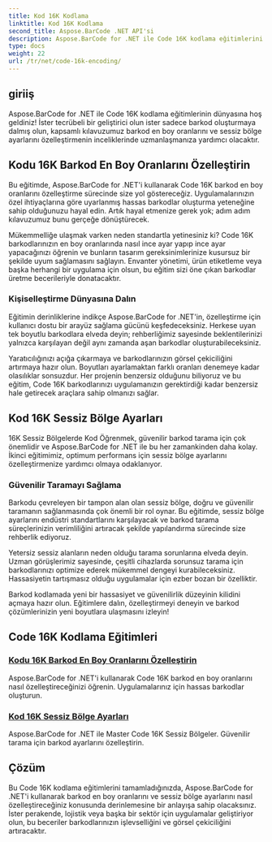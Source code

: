 ```yaml
---
title: Kod 16K Kodlama
linktitle: Kod 16K Kodlama
second_title: Aspose.BarCode .NET API'si
description: Aspose.BarCode for .NET ile Code 16K kodlama eğitimlerini keşfedin. Uygulamalarınızda hassas, güvenilir tarama için barkod en boy oranlarını ve sessiz bölge ayarlarını özelleştirin.
type: docs
weight: 22
url: /tr/net/code-16k-encoding/
---
```


## giriiş

Aspose.BarCode for .NET ile Code 16K kodlama eğitimlerinin dünyasına hoş geldiniz! İster tecrübeli bir geliştirici olun ister sadece barkod oluşturmaya dalmış olun, kapsamlı kılavuzumuz barkod en boy oranlarını ve sessiz bölge ayarlarını özelleştirmenin inceliklerinde uzmanlaşmanıza yardımcı olacaktır.

## Kodu 16K Barkod En Boy Oranlarını Özelleştirin

Bu eğitimde, Aspose.BarCode for .NET'i kullanarak Code 16K barkod en boy oranlarını özelleştirme sürecinde size yol göstereceğiz. Uygulamalarınızın özel ihtiyaçlarına göre uyarlanmış hassas barkodlar oluşturma yeteneğine sahip olduğunuzu hayal edin. Artık hayal etmenize gerek yok; adım adım kılavuzumuz bunu gerçeğe dönüştürecek.

Mükemmelliğe ulaşmak varken neden standartla yetinesiniz ki? Code 16K barkodlarınızın en boy oranlarında nasıl ince ayar yapıp ince ayar yapacağınızı öğrenin ve bunların tasarım gereksinimlerinize kusursuz bir şekilde uyum sağlamasını sağlayın. Envanter yönetimi, ürün etiketleme veya başka herhangi bir uygulama için olsun, bu eğitim sizi öne çıkan barkodlar üretme becerileriyle donatacaktır.

### Kişiselleştirme Dünyasına Dalın

Eğitimin derinliklerine indikçe Aspose.BarCode for .NET'in, özelleştirme için kullanıcı dostu bir arayüz sağlama gücünü keşfedeceksiniz. Herkese uyan tek boyutlu barkodlara elveda deyin; rehberliğimiz sayesinde beklentilerinizi yalnızca karşılayan değil aynı zamanda aşan barkodlar oluşturabileceksiniz.

Yaratıcılığınızı açığa çıkarmaya ve barkodlarınızın görsel çekiciliğini artırmaya hazır olun. Boyutları ayarlamaktan farklı oranları denemeye kadar olasılıklar sonsuzdur. Her projenin benzersiz olduğunu biliyoruz ve bu eğitim, Code 16K barkodlarınızı uygulamanızın gerektirdiği kadar benzersiz hale getirecek araçlara sahip olmanızı sağlar.

## Kod 16K Sessiz Bölge Ayarları

16K Sessiz Bölgelerde Kod Öğrenmek, güvenilir barkod tarama için çok önemlidir ve Aspose.BarCode for .NET ile bu her zamankinden daha kolay. İkinci eğitimimiz, optimum performans için sessiz bölge ayarlarını özelleştirmenize yardımcı olmaya odaklanıyor.

### Güvenilir Taramayı Sağlama

Barkodu çevreleyen bir tampon alan olan sessiz bölge, doğru ve güvenilir taramanın sağlanmasında çok önemli bir rol oynar. Bu eğitimde, sessiz bölge ayarlarını endüstri standartlarını karşılayacak ve barkod tarama süreçlerinizin verimliliğini artıracak şekilde yapılandırma sürecinde size rehberlik ediyoruz.

Yetersiz sessiz alanların neden olduğu tarama sorunlarına elveda deyin. Uzman görüşlerimiz sayesinde, çeşitli cihazlarda sorunsuz tarama için barkodlarınızı optimize ederek mükemmel dengeyi kurabileceksiniz. Hassasiyetin tartışmasız olduğu uygulamalar için ezber bozan bir özelliktir.

Barkod kodlamada yeni bir hassasiyet ve güvenilirlik düzeyinin kilidini açmaya hazır olun. Eğitimlere dalın, özelleştirmeyi deneyin ve barkod çözümlerinizin yeni boyutlara ulaşmasını izleyin!
## Code 16K Kodlama Eğitimleri
### [Kodu 16K Barkod En Boy Oranlarını Özelleştirin](./code-16k-aspect-ratio-customization/)
Aspose.BarCode for .NET'i kullanarak Code 16K barkod en boy oranlarını nasıl özelleştireceğinizi öğrenin. Uygulamalarınız için hassas barkodlar oluşturun.
### [Kod 16K Sessiz Bölge Ayarları](./code-16k-quiet-zone-settings/)
Aspose.BarCode for .NET ile Master Code 16K Sessiz Bölgeler. Güvenilir tarama için barkod ayarlarını özelleştirin.

## Çözüm

Bu Code 16K kodlama eğitimlerini tamamladığınızda, Aspose.BarCode for .NET'i kullanarak barkod en boy oranlarını ve sessiz bölge ayarlarını nasıl özelleştireceğiniz konusunda derinlemesine bir anlayışa sahip olacaksınız. İster perakende, lojistik veya başka bir sektör için uygulamalar geliştiriyor olun, bu beceriler barkodlarınızın işlevselliğini ve görsel çekiciliğini artıracaktır.